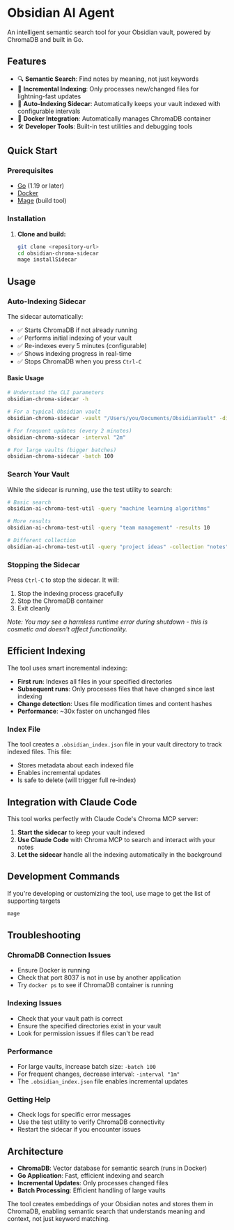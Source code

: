 # Obsidian AI Agent

An intelligent semantic search tool for your Obsidian vault, powered by ChromaDB and built in Go.

## Features

- 🔍 **Semantic Search**: Find notes by meaning, not just keywords
- 🚀 **Incremental Indexing**: Only processes new/changed files for lightning-fast updates
- 🤖 **Auto-Indexing Sidecar**: Automatically keeps your vault indexed with configurable intervals
- 🐳 **Docker Integration**: Automatically manages ChromaDB container
- 🛠️ **Developer Tools**: Built-in test utilities and debugging tools

## Quick Start

### Prerequisites

- [Go](https://golang.org/doc/install) (1.19 or later)
- [Docker](https://docs.docker.com/get-docker/)
- [Mage](https://magefile.org/) (build tool)

### Installation

1. **Clone and build:**
   ```bash
   git clone <repository-url>
   cd obsidian-chroma-sidecar
   mage installSidecar
   ```

## Usage

### Auto-Indexing Sidecar

The sidecar automatically:
- ✅ Starts ChromaDB if not already running
- ✅ Performs initial indexing of your vault
- ✅ Re-indexes every 5 minutes (configurable)
- ✅ Shows indexing progress in real-time
- ✅ Stops ChromaDB when you press `Ctrl-C`

#### Basic Usage
```bash
# Understand the CLI parameters
obsidian-chroma-sidecar -h

# For a typical Obsidian vault
obsidian-chroma-sidecar -vault "/Users/you/Documents/ObsidianVault" -dirs "Daily Notes,Projects,Archive"

# For frequent updates (every 2 minutes)
obsidian-chroma-sidecar -interval "2m"

# For large vaults (bigger batches)
obsidian-chroma-sidecar -batch 100
```

### Search Your Vault

While the sidecar is running, use the test utility to search:

```bash
# Basic search
obsidian-ai-chroma-test-util -query "machine learning algorithms"

# More results
obsidian-ai-chroma-test-util -query "team management" -results 10

# Different collection
obsidian-ai-chroma-test-util -query "project ideas" -collection "notes"
```

### Stopping the Sidecar

Press `Ctrl-C` to stop the sidecar. It will:
1. Stop the indexing process gracefully
2. Stop the ChromaDB container
3. Exit cleanly

*Note: You may see a harmless runtime error during shutdown - this is cosmetic and doesn't affect functionality.*

## Efficient Indexing

The tool uses smart incremental indexing:

- **First run**: Indexes all files in your specified directories
- **Subsequent runs**: Only processes files that have changed since last indexing
- **Change detection**: Uses file modification times and content hashes
- **Performance**: ~30x faster on unchanged files

### Index File

The tool creates a `.obsidian_index.json` file in your vault directory to track indexed files. This file:
- Stores metadata about each indexed file
- Enables incremental updates
- Is safe to delete (will trigger full re-index)

## Integration with Claude Code

This tool works perfectly with Claude Code's Chroma MCP server:

1. **Start the sidecar** to keep your vault indexed
2. **Use Claude Code** with Chroma MCP to search and interact with your notes
3. **Let the sidecar** handle all the indexing automatically in the background

## Development Commands

If you're developing or customizing the tool, use mage to get the list of supporting targets

```bash
mage
```

## Troubleshooting

### ChromaDB Connection Issues
- Ensure Docker is running
- Check that port 8037 is not in use by another application
- Try `docker ps` to see if ChromaDB container is running

### Indexing Issues
- Check that your vault path is correct
- Ensure the specified directories exist in your vault
- Look for permission issues if files can't be read

### Performance
- For large vaults, increase batch size: `-batch 100`
- For frequent changes, decrease interval: `-interval "1m"`
- The `.obsidian_index.json` file enables incremental updates

### Getting Help
- Check logs for specific error messages
- Use the test utility to verify ChromaDB connectivity
- Restart the sidecar if you encounter issues

## Architecture

- **ChromaDB**: Vector database for semantic search (runs in Docker)
- **Go Application**: Fast, efficient indexing and search
- **Incremental Updates**: Only processes changed files
- **Batch Processing**: Efficient handling of large vaults

The tool creates embeddings of your Obsidian notes and stores them in ChromaDB, enabling semantic search that understands meaning and context, not just keyword matching.
